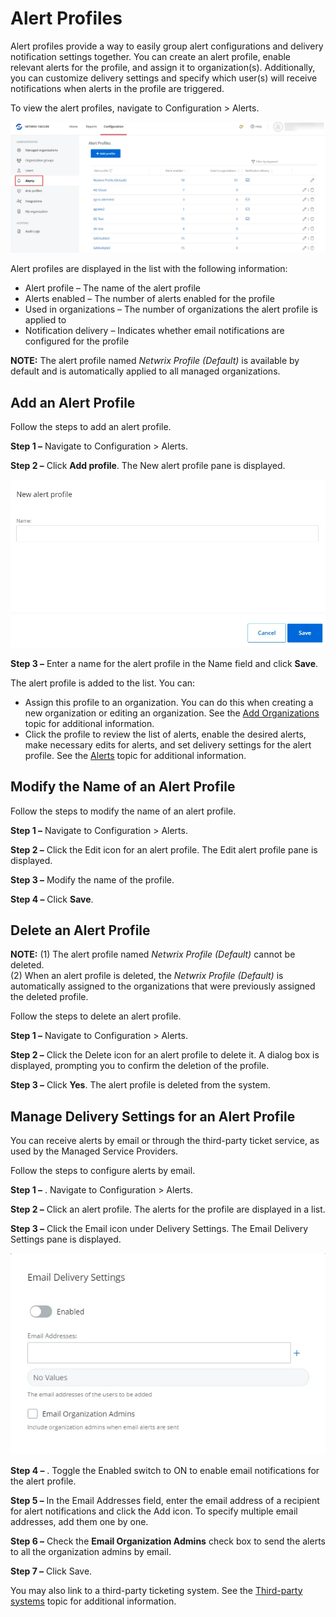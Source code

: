 # Alert Profiles

Alert profiles provide a way to easily group alert configurations and delivery notification settings
together. You can create an alert profile, enable relevant alerts for the profile, and assign it to
organization(s). Additionally, you can customize delivery settings and specify which user(s) will
receive notifications when alerts in the profile are triggered.

To view the alert profiles, navigate to Configuration > Alerts.

![Alert Profiles List](../../../../static/img/product_docs/1secure/admin/alerts/alertsprofiles.webp)

Alert profiles are displayed in the list with the following information:

- Alert profile – The name of the alert profile
- Alerts enabled – The number of alerts enabled for the profile
- Used in organizations – The number of organizations the alert profile is applied to
- Notification delivery – Indicates whether email notifications are configured for the profile

**NOTE:** The alert profile named _Netwrix Profile (Default)_ is available by default and is
automatically applied to all managed organizations.

## Add an Alert Profile

Follow the steps to add an alert profile.

**Step 1 –** Navigate to Configuration > Alerts.

**Step 2 –** Click **Add profile**. The New alert profile pane is displayed.

![New Alert Profile pane](../../../../static/img/product_docs/1secure/admin/alerts/addalertprofile.webp)

**Step 3 –** Enter a name for the alert profile in the Name field and click **Save**.

The alert profile is added to the list. You can:

- Assign this profile to an organization. You can do this when creating a new organization or
  editing an organization. See the [Add Organizations](../organizations/addorganizations.md) topic
  for additional information.
- Click the profile to review the list of alerts, enable the desired alerts, make necessary edits
  for alerts, and set delivery settings for the alert profile. See the [Alerts](alerts.md) topic for
  additional information.

## Modify the Name of an Alert Profile

Follow the steps to modify the name of an alert profile.

**Step 1 –** Navigate to Configuration > Alerts.

**Step 2 –** Click the Edit icon for an alert profile. The Edit alert profile pane is displayed.

**Step 3 –** Modify the name of the profile.

**Step 4 –** Click **Save**.

## Delete an Alert Profile

**NOTE:** (1) The alert profile named _Netwrix Profile (Default)_ cannot be deleted.  
(2) When an alert profile is deleted, the _Netwrix Profile (Default)_ is automatically assigned to
the organizations that were previously assigned the deleted profile.

Follow the steps to delete an alert profile.

**Step 1 –** Navigate to Configuration > Alerts.

**Step 2 –** Click the Delete icon for an alert profile to delete it. A dialog box is displayed,
prompting you to confirm the deletion of the profile.

**Step 3 –** Click **Yes**. The alert profile is deleted from the system.

## Manage Delivery Settings for an Alert Profile

You can receive alerts by email or through the third-party ticket service, as used by the Managed
Service Providers.

Follow the steps to configure alerts by email.

**Step 1 –** . Navigate to Configuration > Alerts.

**Step 2 –** Click an alert profile. The alerts for the profile are displayed in a list.

**Step 3 –** Click the Email icon under Delivery Settings. The Email Delivery Settings pane is
displayed.

![Email Delivery Settings pane](../../../../static/img/product_docs/1secure/admin/alerts/alertsemaildelivery.webp)

**Step 4 –** . Toggle the Enabled switch to ON to enable email notifications for the alert profile.

**Step 5 –** In the Email Addresses field, enter the email address of a recipient for alert
notifications and click the Add icon. To specify multiple email addresses, add them one by one.

**Step 6 –** Check the **Email Organization Admins** check box to send the alerts to all the
organization admins by email.

**Step 7 –** Click Save.

You may also link to a third-party ticketing system. See the
[Third-party systems](../../integration/overview.md) topic for additional information.
